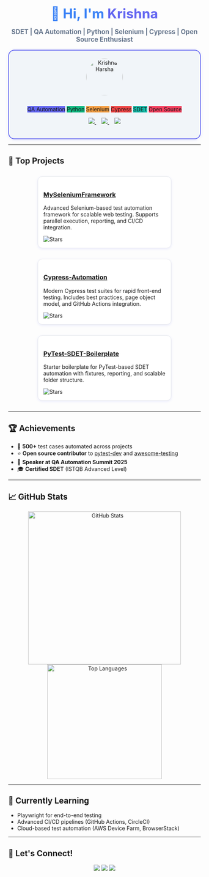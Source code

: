 <!-- GitHub Profile README Portfolio - Rich HTML+CSS Example -->

<div align="center">
  <h1 style="font-size:2.5em; margin-bottom:0.2em; color:#3b82f6;">
    👋 Hi, I'm <span style="color:#6366f1;">Krishna</span>
  </h1>
  <p style="font-size:1.2em; color:#64748b;">
    <b>SDET | QA Automation | Python | Selenium | Cypress | Open Source Enthusiast</b>
  </p>
</div>

<div class="profile-card" align="center" style="border:2px solid #6366f1; border-radius:16px; background:#f1f5f9; max-width:700px; margin:auto; padding:1.5em 2em; box-shadow:0 2px 8px #6366f122;">
  <img src="https://avatars.githubusercontent.com/krishnaharshap" alt="Krishna Harsha" width="96" style="border-radius:50%; margin-bottom:1em;">
  <p>
    <span class="badge" style="background:#6366f1;">QA Automation</span>
    <span class="badge" style="background:#10b981;">Python</span>
    <span class="badge" style="background:#f59e42;">Selenium</span>
    <span class="badge" style="background:#ef4444;">Cypress</span>
    <span class="badge" style="background:#14b8a6;">SDET</span>
    <span class="badge" style="background:#f43f5e;">Open Source</span>
  </p>
  <p>
    <a href="mailto:krishnaharshap@gmail.com" style="margin-right: 1em;">
      <img src="https://img.shields.io/badge/Email-D14836?style=flat&logo=gmail&logoColor=white"/>
    </a>
    <a href="https://www.linkedin.com/in/krishnaharshap/" style="margin-right: 1em;">
      <img src="https://img.shields.io/badge/LinkedIn-0077B5?style=flat&logo=linkedin&logoColor=white"/>
    </a>
    <a href="https://twitter.com/krishnaharshap">
      <img src="https://img.shields.io/badge/Twitter-1DA1F2?style=flat&logo=twitter&logoColor=white"/>
    </a>
  </p>
</div>

---

## 🚀 Top Projects

<div class="project-list" style="display:flex; flex-wrap:wrap; gap:1em; justify-content:center; margin:1.5em 0;">
  <div class="project-card" style="border:1px solid #e5e7eb; border-radius:12px; background:#fff; min-width:280px; max-width:320px; padding:1em; margin:0.5em; box-shadow:0 2px 6px #6366f122;">
    <h3><a href="https://github.com/krishnaharshap/MySeleniumFramework">MySeleniumFramework</a></h3>
    <p>Advanced Selenium-based test automation framework for scalable web testing. Supports parallel execution, reporting, and CI/CD integration.</p>
    <img src="https://img.shields.io/github/stars/krishnaharshap/MySeleniumFramework?style=social" alt="Stars"/>
  </div>
  <div class="project-card" style="border:1px solid #e5e7eb; border-radius:12px; background:#fff; min-width:280px; max-width:320px; padding:1em; margin:0.5em; box-shadow:0 2px 6px #6366f122;">
    <h3><a href="https://github.com/krishnaharshap/Cypress-Automation">Cypress-Automation</a></h3>
    <p>Modern Cypress test suites for rapid front-end testing. Includes best practices, page object model, and GitHub Actions integration.</p>
    <img src="https://img.shields.io/github/stars/krishnaharshap/Cypress-Automation?style=social" alt="Stars"/>
  </div>
  <div class="project-card" style="border:1px solid #e5e7eb; border-radius:12px; background:#fff; min-width:280px; max-width:320px; padding:1em; margin:0.5em; box-shadow:0 2px 6px #6366f122;">
    <h3><a href="https://github.com/krishnaharshap/PyTest-SDET-Boilerplate">PyTest-SDET-Boilerplate</a></h3>
    <p>Starter boilerplate for PyTest-based SDET automation with fixtures, reporting, and scalable folder structure.</p>
    <img src="https://img.shields.io/github/stars/krishnaharshap/PyTest-SDET-Boilerplate?style=social" alt="Stars"/>
  </div>
</div>

---

## 🏆 Achievements

- 🏅 **500+** test cases automated across projects
- ⭐ **Open source contributor** to [pytest-dev](https://github.com/pytest-dev/pytest) and [awesome-testing](https://github.com/TheJambo/awesome-testing)
- 📢 **Speaker at QA Automation Summit 2025**
- 🎓 **Certified SDET** (ISTQB Advanced Level)

---

## 📈 GitHub Stats

<div align="center">
  <img src="https://github-readme-stats.vercel.app/api?username=krishnaharshap&show_icons=true&theme=radical" alt="GitHub Stats" width="400" />
  <img src="https://github-readme-stats.vercel.app/api/top-langs/?username=krishnaharshap&layout=compact&theme=radical" alt="Top Languages" width="300" />
</div>

---

## 🌱 Currently Learning

- Playwright for end-to-end testing
- Advanced CI/CD pipelines (GitHub Actions, CircleCI)
- Cloud-based test automation (AWS Device Farm, BrowserStack)

---

## 🤝 Let's Connect!

<p align="center">
  <a href="https://www.linkedin.com/in/krishnaharshap/"><img src="https://img.shields.io/badge/LinkedIn-0077B5?style=for-the-badge&logo=linkedin&logoColor=white"/></a>
  <a href="mailto:krishnaharshap@gmail.com"><img src="https://img.shields.io/badge/Email-D14836?style=for-the-badge&logo=gmail&logoColor=white"/></a>
  <a href="https://twitter.com/krishnaharshap"><img src="https://img.shields.io/badge/Twitter-1DA1F2?style=for-the-badge&logo=twitter&logoColor=white"/></a>
</p>
